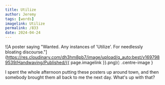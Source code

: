 ```yaml
---
title: Utilize
author: Jeremy
tags: [words]
imagelink: Utilize
permalink: /833
date: 2024-04-24
---
```


![A poster saying "Wanted. Any instances of 'Utilize'. For needlessly bloating discourse."](https://res.cloudinary.com/dh3hm8pb7/image/upload/q_auto:best/v1697989539/Handwaving/Published/{{ page.imagelink }}.png){: .centre-image }

I spent the whole afternoon putting these posters up around town, and then somebody brought them all back to me the next day. What's up with that?
